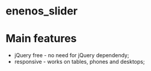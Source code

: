 # enenos_slider

# Main features

- jQuery free - no need for jQuery dependendy;
- responsive - works on tables, phones and desktops;
